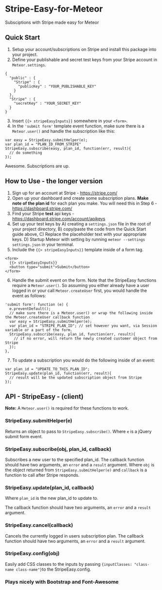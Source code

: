 Stripe-Easy-for-Meteor
======================

Subsciptions with Stripe made easy for Meteor

## Quick Start

1. Setup your account/subscriptions on Stripe and install this package into your project.
2. Define your publishable and secret test keys from your Stripe account in `Meteor.settings`.
```
{
  "public" : {
    "Stripe" : {
      "publicKey" : "YOUR_PUBLISHABLE_KEY"
    }
  },
  "Stripe" : {
    "secretKey" : "YOUR_SECRET_KEY"
  }
}
```
3. Insert `{{> stripeEasyInputs}}` somewhere in your `<form>`.
4. In the `'submit form'` template event function, make sure there is a `Meteor.user()` and handle the subscription like this:
```
var easy = StripeEasy.submitHelper(e);
var plan_id = "PLAN_ID_FROM_STRIPE"
StripeEasy.subscribe(easy, plan_id, function(err, result){
  // do something
});
```

Awesome. Subscriptions are up.


## How to Use - the longer version

1. Sign up for an account at Stripe - https://stripe.com/
2. Open up your dashboard and create some subscription plans. **Make note of the plan id** for each plan you make. You will need this in Step 6 - https://dashboard.stripe.com/
3. Find your Stripe **test** api keys - https://dashboard.stripe.com/account/apikeys 
4. Set up your test keys by A) creating a `settings.json` file in the root of your project directory, B) copy/paste the code from the Quick Start guide above, C) Replace the placeholder text with your appropriate keys. D) Startup Meteor with setting by running `meteor --settings settings.json` in your terminal.
5. Include the `{{> stripeEasyInputs}}` template inside of a form tag.
```
<form>
  {{> stripeEasyInputs}}
  <button type="submit">Submit</button>
</form>
```
6. Handle the submit event on the form. Note that the StripeEasy functions require a `Meteor.user()`. So assuming you either already have a user logged in or your call `Meteor.createUser` first, you would handle the event as follows:
```
'submit form': function (e) {
  e.preventDefault();
  // make sure there is a Meteor.user() or wrap the following inside the Meteor.createUser callback function
  var easy = StripeEasy.submitHelper(e);
  var plan_id = "STRIPE_PLAN_ID"; // set however you want, via Session variable or a part of the form.
  StripeEasy.subscribe(easy, plan_id, function(err, result){
    // if no error, will return the newly created customer object from Stripe
  });
},
```
7. To update a subscription you would do the following inside of an event:
```
var plan_id = "UPDATE_TO_THIS_PLAN_ID";
StripeEasy.update(plan_id, function(err, result){
  // result will be the updated subscription object from Stripe
});
```

## API - StripeEasy - (client)

**Note:** A `Meteor.user()` is required for these functions to work.

### StripeEasy.submitHelper(e)

Returns an object to pass to `StripeEasy.subscribe()`. Where `e` is a jQuery submit form event. 

### StripeEasy.subscribe(obj, plan_id, callback)

Subscribes a new user to the specified plan_id. The callback function should have two arguments, an `error` and a `result` argument. Where `obj` is the object returned from `StripeEasy.submitHelper(e)` and `callback` is a function to call after Stripe responds.

### StripeEasy.update(plan_id, callback)

Where `plan_id` is the new plan_id to update to.

The callback function should have two arguments, an `error` and a `result` argument.

### StripeEasy.cancel(callback)

Cancels the currently logged in users subscription plan. The callback function should have two arguments, an `error` and a `result` argument.

### StripeEasy.config(obj)

Easily add CSS classes to the inputs by passing `{inputClasses: "class-name class-name"}`to the StripeEasy.config.

### Plays nicely with Bootstrap and Font-Awesome


